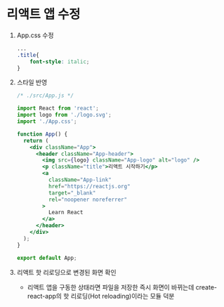 # 리액트 앱 수정

1. App.css 수정

   ```css
   ...
   .title{
       font-style: italic;
   }
   ```

2. 스타일 반영

   ```jsx
   /* ./src/App.js */
   
   import React from 'react';
   import logo from './logo.svg';
   import './App.css';
   
   function App() {
     return (
       <div className="App">
         <header className="App-header">
           <img src={logo} className="App-logo" alt="logo" />
           <p className="title">리액트 시작하기</p>
           <a
             className="App-link"
             href="https://reactjs.org"
             target="_blank"
             rel="noopener noreferrer"
           >
             Learn React
           </a>
         </header>
       </div>
     );
   }
   
   export default App;
   ```

3. 리액트 핫 리로딩으로 변경된 화면 확인

   + 리액트 앱을 구동한 상태라면 파일을 저장한 즉시 화면이 바뀌는데 create-react-app의 핫 리로딩(Hot reloading)이라는 모듈 덕분